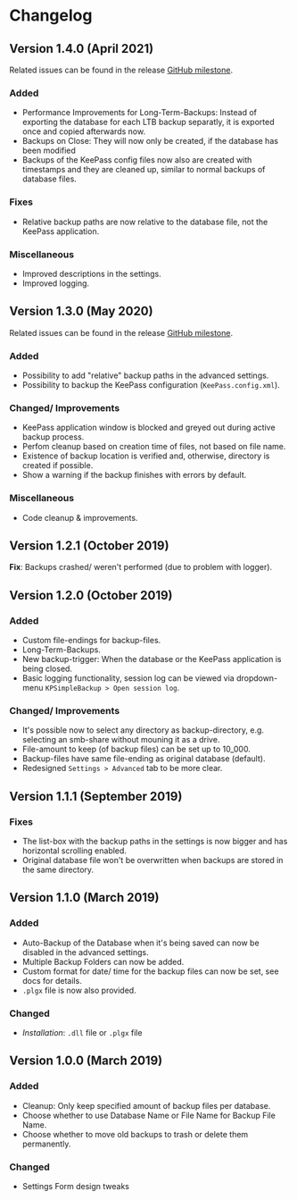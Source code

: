 # Changelog


## Version 1.4.0 (April 2021)
Related issues can be found in the release
[GitHub milestone](https://github.com/marvinweber/KPSimpleBackup/milestone/2).

### Added
* Performance Improvements for Long-Term-Backups: Instead of exporting the 
  database for each LTB backup separatly, it is exported once and copied
  afterwards now.
* Backups on Close: They will now only be created, if the database has been
  modified
* Backups of the KeePass config files now also are created with timestamps and
  they are cleaned up, similar to normal backups of database files.

### Fixes
* Relative backup paths are now relative to the database file, not the KeePass
  application.

### Miscellaneous
* Improved descriptions in the settings.
* Improved logging.


## Version 1.3.0 (May 2020)
Related issues can be found in the release
[GitHub milestone](https://github.com/marvinweber/KPSimpleBackup/milestone/1).

### Added
* Possibility to add "relative" backup paths in the advanced settings.
* Possibility to backup the KeePass configuration (`KeePass.config.xml`).

### Changed/ Improvements
* KeePass application window is blocked and greyed out during active backup
  process.
* Perfom cleanup based on creation time of files, not based on file name.
* Existence of backup location is verified and, otherwise, directory is created
  if possible.
* Show a warning if the backup finishes with errors by default.

### Miscellaneous
* Code cleanup & improvements.


## Version 1.2.1 (October 2019)
**Fix**: Backups crashed/ weren't performed (due to problem with logger).


## Version 1.2.0 (October 2019)
### Added
* Custom file-endings for backup-files.
* Long-Term-Backups.
* New backup-trigger: When the database or the KeePass application is being
  closed.
* Basic logging functionality, session log can be viewed via dropdown-menu
  `KPSimpleBackup > Open session log`.

### Changed/ Improvements
* It's possible now to select any directory as backup-directory, e.g. selecting
  an smb-share without mouning it as a drive.
* File-amount to keep (of backup files) can be set up to 10_000.
* Backup-files have same file-ending as original database (default).
* Redesigned `Settings > Advanced` tab to be more clear.


## Version 1.1.1 (September 2019)
### Fixes
* The list-box with the backup paths in the settings is now bigger and has
  horizontal scrolling enabled.
* Original database file won't be overwritten when backups are stored in the
  same directory.


## Version 1.1.0 (March 2019)
### Added
* Auto-Backup of the Database when it's being saved can now be disabled in the
  advanced settings.
* Multiple Backup Folders can now be added.
* Custom format for date/ time for the backup files can now be set, see docs for
  details.
* `.plgx` file is now also provided.

### Changed
* _Installation_: `.dll` file or `.plgx` file


## Version 1.0.0 (March 2019)
### Added
* Cleanup: Only keep specified amount of backup files per database.
* Choose whether to use Database Name or File Name for Backup File Name.
* Choose whether to move old backups to trash or delete them permanently.

### Changed
* Settings Form design tweaks
